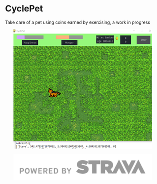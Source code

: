 # CyclePet
Take care of a pet using coins earned by exercising, a work in progress 
<p align="center">
  <img src="images/Capture.png" width="450" title="early screenshot">
</p>

<p align="center">
  <img src="images/api_logo_pwrdBy_strava_horiz_gray.png" width="450" title="api credit">
</p>
